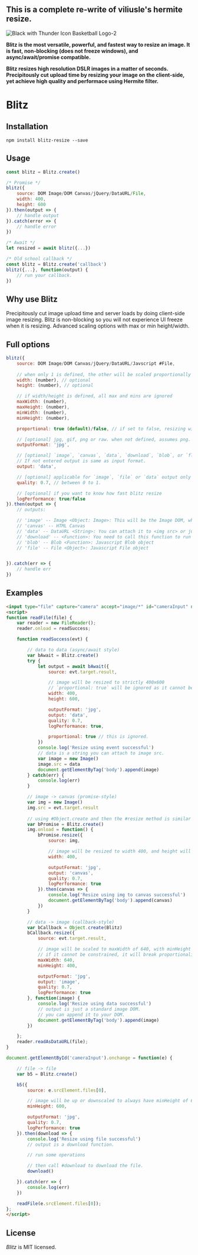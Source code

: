 ## This is a complete re-write of viliusle's hermite resize.
![Black with Thunder Icon Basketball Logo-2](https://user-images.githubusercontent.com/6825277/87935398-9fffdb00-cac3-11ea-9daf-0139489853f9.png)

**Blitz is the most versatile, powerful, and fastest way to resize an image. It is fast, non-blocking (does not freeze windows), and async/await/promise compatible.**

**Blitz resizes high resolution DSLR images in a matter of seconds. Precipitously cut upload time by resizing your image on the client-side, yet achieve high quality and performace using Hermite filter.**

# Blitz
## Installation

```
npm install blitz-resize --save
```

## Usage

```js
const blitz = Blitz.create()

/* Promise */
blitz({
    source: DOM Image/DOM Canvas/jQuery/DataURL/File,
    width: 400,
    height: 600
}).then(output => {
    // handle output
}).catch(error => {
    // handle error
})

/* Await */
let resized = await blitz({...})

/* Old school callback */
const blitz = Blitz.create('callback')
blitz({...}, function(output) {
    // run your callback.
})

```

## Why use Blitz

Precipitously cut image upload time and server loads by doing client-side image resizing. Blitz is non-blocking so you will not experience UI freeze when it is resizing. Advanced scaling options with max or min height/width.

## Full options
```js
blitz({
    source: DOM Image/DOM Canvas/jQuery/DataURL/Javscript #File,
    
    // when only 1 is defined, the other will be scaled proportionally by default.
    width: (number), // optional
    height: (number), // optional

    // if width/height is defined, all max and mins are ignored
    maxWidth: (number),
    maxHeight: (number),
    minWidth: (number),
    minHeight: (number),

    proportional: true (default)/false, // if set to false, resizing will not attempt to maintain proportions

    // [optional] jpg, gif, png or raw. when not defined, assumes png.
    outputFormat: 'jpg',

    // [optional] `image`, `canvas`, `data`, `download`, `blob`, or `flie` for Javascript #File.
    // If not entered output is same as input format.
    output: 'data',  

    // [optional] applicable for `image`, `file` or `data` output only
    quality: 0.7, // between 0 to 1.

    // [optional] if you want to know how fast blitz resize       
    logPerformance: true/false
}).then(output => {
    // outputs:

    // 'image' -- Image <Object: Image>: This will be the Image DOM, which you can append to your DOM.
    // 'canvas' -- HTML Canvas
    // 'data' -- DataURL <String>: You can attach it to <img src> or just redirect to it to show on browser.
    // 'download' -- <Function>: You need to call this function to run the download.
    // 'blob' -- Blob <Function>: Javascript Blob object
    // 'file' -- File <Object>: Javascript File object


}).catch(err => {
    // handle err
})
```

## Examples
```html
<input type="file" capture="camera" accept="image/*" id="cameraInput" name="cameraInput">
<script>
function readFile(file) {
    var reader = new FileReader();
    reader.onload = readSuccess;

    function readSuccess(evt) {

        // data to data (async/await style)
        var bAwait = Blitz.create()
        try {
            let output = await bAwait({
                source: evt.target.result,

                // image will be resized to strictly 400x600
                // `proportional: true` will be ignored as it cannot be enforced.
                width: 400,
                height: 600,

                outputFormat: 'jpg',
                output: 'data',
                quality: 0.7,
                logPerformance: true,

                proportional: true // this is ignored.
            })
            console.log('Resize using event successful')
            // data is a string you can attach to image src.
            var image = new Image()
            image.src = data
            document.getElementByTag('body').append(image)
        } catch(err) {
            console.log(err)
        }

        // image -> canvas (promise-style)
        var img = new Image()
        img.src = evt.target.result
        
        // using #Object.create and then the #resize method is similar to Blitz.create('callback')
        var bPromise = Blitz.create()
        img.onload = function() {
            bPromise.resize({
                source: img,

                // image will be resized to width 400, and height will be scalled proportionally (by default)
                width: 400,

                outputFormat: 'jpg',
                output: 'canvas',
                quality: 0.7,
                logPerformance: true
            }).then(canvas => {
                console.log('Resize using img to canvas successful')
                document.getElementByTag('body').append(canvas)
            })
        }

        // data -> image (callback-style)
        var bCallback = Object.create(Blitz)
        bCallback.resize({
            source: evt.target.result,

            // image will be scaled to maxWidth of 640, with minHeight of 400
            // if it cannot be constrained, it will break proportionality.
            maxWidth: 640,
            minHeight: 400,

            outputFormat: 'jpg',
            output: 'image',
            quality: 0.7,
            logPerformance: true
        }, function(image) {
            console.log('Resize using data successful')
            // output is just a standard image DOM.
            // you can append it to your DOM.
            document.getElementByTag('body').append(image)
        })

    };
    reader.readAsDataURL(file);
}

document.getElementById('cameraInput').onchange = function(e) {

    // file -> file
    var b5 = Blitz.create()

    b5({
        source: e.srcElement.files[0],

        // image will be up or downscaled to always have minHeight of 600
        minHeight: 600,

        outputFormat: 'jpg',
        quality: 0.7,        
        logPerformance: true
    }).then(download => {
        console.log('Resize using file successful')
        // output is a download function.

        // run some operations

        // then call #download to download the file.
        download()

    }).catch(err => {
        console.log(err)
    })

    readFile(e.srcElement.files[0]);
};
</script>
```

## License

*Blitz* is MIT licensed.
